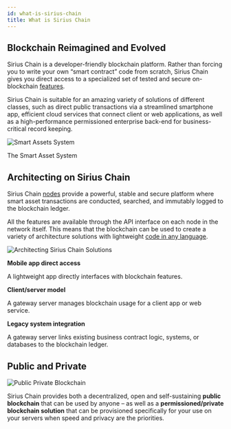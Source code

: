 ```yaml
---
id: what-is-sirius-chain
title: What is Sirius Chain
---
```

## Blockchain Reimagined and Evolved

Sirius Chain is a developer-friendly blockchain platform. Rather than forcing you to write your own “smart contract” code from scratch, Sirius Chain gives you direct access to a specialized set of tested and secure on-blockchain [features](../built-in-features/account.md).

Sirius Chain is suitable for an amazing variety of solutions of different classes, such as direct public transactions via a streamlined smartphone app, efficient cloud services that connect client or web applications, as well as a high-performance permissioned enterprise back-end for business-critical record keeping.

![Smart Assets System](/img/smart-assets-system.png "Smart Assets System")
<p class="caption">The Smart Asset System</p>

## Architecting on Sirius Chain

Sirius Chain [nodes](../protocol/node.md) provide a powerful, stable and secure platform where smart asset transactions are conducted, searched, and immutably logged to the blockchain ledger.

All the features are available through the API interface on each node in the network itself. This means that the blockchain can be used to create a variety of architecture solutions with lightweight [code in any language](../sdks/languages.md).

![Architecting Sirius Chain Solutions](/img/architecting-sirius-chain-solutions.png "Architecting Sirius Chain Solutions")

**Mobile app direct access**

A lightweight app directly interfaces with blockchain features.

**Client/server model**

A gateway server manages blockchain usage for a client app or web service.

**Legacy system integration**

A gateway server links existing business contract logic, systems, or databases to the blockchain ledger.

## Public and Private

![Public Private Blockchain](/img/public-private-blockchain.png "Public Private Blockchain")

Sirius Chain provides both a decentralized, open and self-sustaining **public blockchain** that can be used by anyone – as well as a **permissioned/private blockchain solution** that can be provisioned specifically for your use on your servers when speed and privacy are the priorities.
